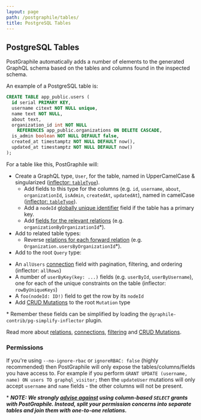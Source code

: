 ```yaml
---
layout: page
path: /postgraphile/tables/
title: PostgreSQL Tables
---
```


## PostgreSQL Tables

PostGraphile automatically adds a number of elements to the generated GraphQL
schema based on the tables and columns found in the inspected schema.

An example of a PostgreSQL table is:

```sql
CREATE TABLE app_public.users (
  id serial PRIMARY KEY,
  username citext NOT NULL unique,
  name text NOT NULL,
  about text,
  organization_id int NOT NULL
    REFERENCES app_public.organizations ON DELETE CASCADE,
  is_admin boolean NOT NULL DEFAULT false,
  created_at timestamptz NOT NULL DEFAULT now(),
  updated_at timestamptz NOT NULL DEFAULT now()
);
```

For a table like this, PostGraphile will:

- Create a GraphQL type, `User`, for the table, named in UpperCamelCase & singularized ([inflector: `tableType`](https://github.com/graphile/graphile-engine/blob/f332cb11fc32c7b50428c8d19d88121ead00d95d/packages/graphile-build-pg/src/plugins/PgBasicsPlugin.js#L485-L487)).
  - Add fields to this type for the columns (e.g. `id`, `username`, `about`, `organizationId`, `isAdmin`, `createdAt`, `updatedAt`), named in camelCase ([inflector:
    `tableType`](https://github.com/graphile/graphile-engine/blob/f332cb11fc32c7b50428c8d19d88121ead00d95d/packages/graphile-build-pg/src/plugins/PgBasicsPlugin.js#L488-L490)).
  - Add a `nodeId` [globally unique identifier](/postgraphile/node-id/) field if the table has a primary key.
  - Add [fields for the relevant relations](/postgraphile/relations/) (e.g. `organizationByOrganizationId`\*).
- Add to related table types:
  - Reverse [relations for each forward relation](/postgraphile/relations/)
  (e.g. `Organization.usersByOrganizationId`\*).
- Add to the root `Query` type:
<!--
```graphql
type Query implements Node {
  allUsers(
    first: Int
    last: Int
    offset: Int
    before: Cursor
    after: Cursor
    orderBy: [UsersOrderBy!] = [PRIMARY_KEY_ASC]
    condition: UserCondition
  ): UsersConnection

  userById(id: Int!): User

  userByUsername(username: String!): User

  user(nodeId: ID!): User
}
```
-->
  - An `allUsers` [connection](/postgraphile/connections/) field with pagination, filtering, and ordering (inflector: `allRows`)
  - A number of `userByKey(key: ...)` fields (e.g. `userById`, `userByUsername`), one for each of the unique constraints on the table (inflector: `rowByUniqueKeys`)
  - A `foo(nodeId: ID!)` field to get the row by its `nodeId`
- Add [CRUD Mutations](/postgraphile/crud-mutations/) to the root `Mutation` type

\* Remember these fields can be simplified by loading the `@graphile-contrib/pg-simplify-inflector` plugin.

Read more about [relations](/postgraphile/relations/), [connections](/postgraphile/connections/), [filtering](/postgraphile/filtering/) and [CRUD Mutations](/postgraphile/crud-mutations).

### Permissions

If you're using `--no-ignore-rbac` or `ignoreRBAC: false` (highly
recommended) then PostGraphile will only expose the tables/columns/fields you
have access to. For example if you perform `GRANT UPDATE (username, name) ON
users TO graphql_visitor;` then the `updateUser` mutations will only accept
`username` and `name` fields - the other columns will not be present.

\* **_NOTE: We strongly [advise against](/postgraphile/requirements/) using
column-based `SELECT` grants with PostGraphile. Instead, split your
permission concerns into separate tables and join them with one-to-one
relations._**


<!--!RUN
dropdb test
createdb test
psql -1X test <<HERE
CREATE EXTENSION IF NOT EXISTS citext;
CREATE SCHEMA app_public;

CREATE TABLE app_public.organizations (
  id serial primary key
);

CREATE TABLE app_public.users (
  id serial PRIMARY KEY,
  username citext NOT NULL unique,
  name text NOT NULL,
  organization_id int NOT NULL
    REFERENCES app_public.organizations ON DELETE CASCADE,
  is_admin boolean NOT NULL DEFAULT false,
  created_at timestamptz NOT NULL DEFAULT now(),
  updated_at timestamptz NOT NULL DEFAULT now()
);
HERE
npx postgraphile -c 'test' -s 'app_public' --no-server --export-schema-graphql postgraphile-tables-1.graphql
-->